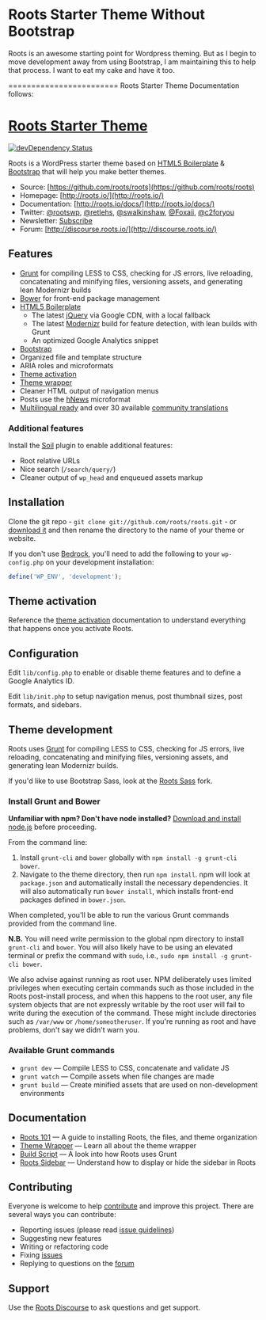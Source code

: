 # Roots Starter Theme Without Bootstrap

Roots is an awesome starting point for Wordpress theming. But as I begin to move development away from using Bootstrap, I am maintaining this to help that process. I want to eat my cake and have it too.

======================== Roots Starter Theme Documentation follows:

# [Roots Starter Theme](http://roots.io/)
[![devDependency Status](https://david-dm.org/roots/roots/dev-status.svg)](https://david-dm.org/roots/roots#info=devDependencies)

Roots is a WordPress starter theme based on [HTML5 Boilerplate](http://html5boilerplate.com/) & [Bootstrap](http://getbootstrap.com/) that will help you make better themes.

* Source: [https://github.com/roots/roots](https://github.com/roots/roots)
* Homepage: [http://roots.io/](http://roots.io/)
* Documentation: [http://roots.io/docs/](http://roots.io/docs/)
* Twitter: [@rootswp](https://twitter.com/rootswp), [@retlehs](https://twitter.com/retlehs), [@swalkinshaw](https://twitter.com/swalkinshaw), [@Foxaii](https://twitter.com/Foxaii), [@c2foryou](https://twitter.com/c2foryou)
* Newsletter: [Subscribe](http://roots.io/subscribe/)
* Forum: [http://discourse.roots.io/](http://discourse.roots.io/)

## Features

* [Grunt](http://roots.io/using-grunt-for-wordpress-theme-development/) for compiling LESS to CSS, checking for JS errors, live reloading, concatenating and minifying files, versioning assets, and generating lean Modernizr builds
* [Bower](http://bower.io/) for front-end package management
* [HTML5 Boilerplate](http://html5boilerplate.com/)
  * The latest [jQuery](http://jquery.com/) via Google CDN, with a local fallback
  * The latest [Modernizr](http://modernizr.com/) build for feature detection, with lean builds with Grunt
  * An optimized Google Analytics snippet
* [Bootstrap](http://getbootstrap.com/)
* Organized file and template structure
* ARIA roles and microformats
* [Theme activation](http://roots.io/roots-101/#theme-activation)
* [Theme wrapper](http://roots.io/an-introduction-to-the-roots-theme-wrapper/)
* Cleaner HTML output of navigation menus
* Posts use the [hNews](http://microformats.org/wiki/hnews) microformat
* [Multilingual ready](http://roots.io/wpml/) and over 30 available [community translations](https://github.com/roots/roots-translations)

### Additional features

Install the [Soil](https://github.com/roots/soil) plugin to enable additional features:

* Root relative URLs
* Nice search (`/search/query/`)
* Cleaner output of `wp_head` and enqueued assets markup

## Installation

Clone the git repo - `git clone git://github.com/roots/roots.git` - or [download it](https://github.com/roots/roots/zipball/master) and then rename the directory to the name of your theme or website.

If you don't use [Bedrock](https://github.com/roots/bedrock), you'll need to add the following to your `wp-config.php` on your development installation:

```php
define('WP_ENV', 'development');
```

## Theme activation

Reference the [theme activation](http://roots.io/roots-101/#theme-activation) documentation to understand everything that happens once you activate Roots.

## Configuration

Edit `lib/config.php` to enable or disable theme features and to define a Google Analytics ID.

Edit `lib/init.php` to setup navigation menus, post thumbnail sizes, post formats, and sidebars.

## Theme development

Roots uses [Grunt](http://gruntjs.com/) for compiling LESS to CSS, checking for JS errors, live reloading, concatenating and minifying files, versioning assets, and generating lean Modernizr builds.

If you'd like to use Bootstrap Sass, look at the [Roots Sass](https://github.com/roots/roots-sass) fork.

### Install Grunt and Bower

**Unfamiliar with npm? Don't have node installed?** [Download and install node.js](http://nodejs.org/download/) before proceeding.

From the command line:

1. Install `grunt-cli` and `bower` globally with `npm install -g grunt-cli bower`.
2. Navigate to the theme directory, then run `npm install`. npm will look at `package.json` and automatically install the necessary dependencies. It will also automatically run `bower install`, which installs front-end packages defined in `bower.json`.

When completed, you'll be able to run the various Grunt commands provided from the command line.

**N.B.** 
You will need write permission to the global npm directory to install `grunt-cli` and `bower`. You will also likely have to be using an elevated terminal or prefix the command with `sudo`, i.e., `sudo npm install -g grunt-cli bower`. 

We also advise against running as root user. NPM deliberately uses limited privileges when executing certain commands such as those included in the Roots post-install process, and when this happens to the root user, any file system objects that are not expressly writable by the root user will fail to write during the execution of the command. These might include directories such as `/var/www` or `/home/someotheruser`. If you're running as root and have problems, don't say we didn't warn you.

### Available Grunt commands

* `grunt dev` — Compile LESS to CSS, concatenate and validate JS
* `grunt watch` — Compile assets when file changes are made
* `grunt build` — Create minified assets that are used on non-development environments

## Documentation

* [Roots 101](http://roots.io/roots-101/) — A guide to installing Roots, the files, and theme organization
* [Theme Wrapper](http://roots.io/an-introduction-to-the-roots-theme-wrapper/) — Learn all about the theme wrapper
* [Build Script](http://roots.io/using-grunt-for-wordpress-theme-development/) — A look into how Roots uses Grunt
* [Roots Sidebar](http://roots.io/the-roots-sidebar/) — Understand how to display or hide the sidebar in Roots

## Contributing

Everyone is welcome to help [contribute](CONTRIBUTING.md) and improve this project. There are several ways you can contribute:

* Reporting issues (please read [issue guidelines](https://github.com/necolas/issue-guidelines))
* Suggesting new features
* Writing or refactoring code
* Fixing [issues](https://github.com/roots/roots/issues)
* Replying to questions on the [forum](http://discourse.roots.io/)

## Support

Use the [Roots Discourse](http://discourse.roots.io/) to ask questions and get support.
